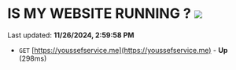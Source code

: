 # IS MY WEBSITE RUNNING ? [![](https://img.shields.io/static/v1?label=Sponsor&message=%E2%9D%A4&logo=GitHub&color=%23fe8e86)](https://github.com/sponsors/Youssef-Lehmam)

Last updated: **11/26/2024, 2:59:58 PM**

- `GET` [https://youssefservice.me](https://youssefservice.me) - **Up** (298ms)
